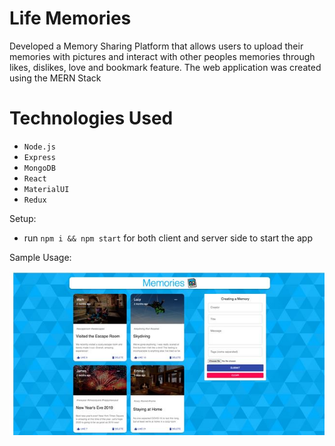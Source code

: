 # Life Memories
Developed a Memory Sharing Platform that allows users to upload their memories with pictures and interact with other peoples memories through likes, dislikes, love and bookmark feature. The web application was created using the MERN Stack

# Technologies Used

* ``` Node.js ```
* ``` Express ```
* ``` MongoDB ```
* ``` React ```
* ``` MaterialUI ```
* ``` Redux ``` 

Setup:
- run ```npm i && npm start``` for both client and server side to start the app

Sample Usage:

<p align="center">
  <img src="example_landing_page.JPG" />
</p>
